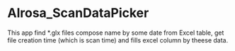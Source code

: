 # Alrosa_ScanDataPicker
This app find *.glx files compose name by some date from Excel table, get file creation time (which is scan time) and fills excel column by theese data.
